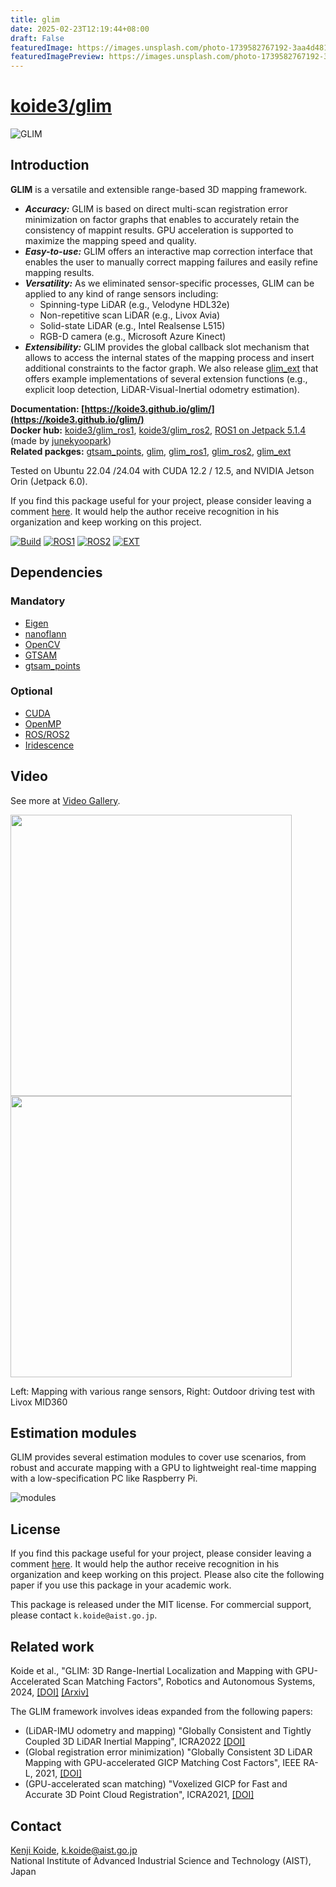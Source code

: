 ```yaml
---
title: glim
date: 2025-02-23T12:19:44+08:00
draft: False
featuredImage: https://images.unsplash.com/photo-1739582767192-3aa4d4811633?ixid=M3w0NjAwMjJ8MHwxfHJhbmRvbXx8fHx8fHx8fDE3NDAyODQzMTR8&ixlib=rb-4.0.3
featuredImagePreview: https://images.unsplash.com/photo-1739582767192-3aa4d4811633?ixid=M3w0NjAwMjJ8MHwxfHJhbmRvbXx8fHx8fHx8fDE3NDAyODQzMTR8&ixlib=rb-4.0.3
---
```


# [koide3/glim](https://github.com/koide3/glim)

![GLIM](docs/assets/logo2.png "GLIM Logo")

## Introduction

**GLIM** is a versatile and extensible range-based 3D mapping framework.

- ***Accuracy:*** GLIM is based on direct multi-scan registration error minimization on factor graphs that enables to accurately retain the consistency of mappint results. GPU acceleration is supported to maximize the mapping speed and quality.
- ***Easy-to-use:*** GLIM offers an interactive map correction interface that enables the user to manually correct mapping failures and easily refine mapping results.
- ***Versatility:*** As we eliminated sensor-specific processes, GLIM can be applied to any kind of range sensors including:
    - Spinning-type LiDAR (e.g., Velodyne HDL32e)
    - Non-repetitive scan LiDAR (e.g., Livox Avia)
    - Solid-state LiDAR (e.g., Intel Realsense L515)
    - RGB-D camera (e.g., Microsoft Azure Kinect)
- ***Extensibility:*** GLIM provides the global callback slot mechanism that allows to access the internal states of the mapping process and insert additional constraints to the factor graph. We also release [glim_ext](https://github.com/koide3/glim_ext) that offers example implementations of several extension functions (e.g., explicit loop detection, LiDAR-Visual-Inertial odometry estimation).

**Documentation: [https://koide3.github.io/glim/](https://koide3.github.io/glim/)**  
**Docker hub:** [koide3/glim_ros1](https://hub.docker.com/repository/docker/koide3/glim_ros1/tags), [koide3/glim_ros2](https://hub.docker.com/repository/docker/koide3/glim_ros2/tags), [ROS1 on Jetpack 5.1.4](https://hub.docker.com/r/junekyoopark/arm64v8_glim_ros1_cuda12.2) (made by [junekyoopark](https://github.com/junekyoopark))  
**Related packges:** [gtsam_points](https://github.com/koide3/gtsam_points), [glim](https://github.com/koide3/glim), [glim_ros1](https://github.com/koide3/glim_ros1), [glim_ros2](https://github.com/koide3/glim_ros2), [glim_ext](https://github.com/koide3/glim_ext)

Tested on Ubuntu 22.04 /24.04 with CUDA 12.2 / 12.5, and NVIDIA Jetson Orin (Jetpack 6.0).

If you find this package useful for your project, please consider leaving a comment [here](https://github.com/koide3/glim/issues/19). It would help the author receive recognition in his organization and keep working on this project.

[![Build](https://github.com/koide3/glim/actions/workflows/build.yml/badge.svg)](https://github.com/koide3/glim/actions/workflows/build.yml)
[![ROS1](https://github.com/koide3/glim_ros1/actions/workflows/build.yml/badge.svg)](https://github.com/koide3/glim_ros1/actions/workflows/build.yml)
[![ROS2](https://github.com/koide3/glim_ros2/actions/workflows/build.yml/badge.svg)](https://github.com/koide3/glim_ros2/actions/workflows/build.yml)
[![EXT](https://github.com/koide3/glim_ext/actions/workflows/build.yml/badge.svg)](https://github.com/koide3/glim_ext/actions/workflows/build.yml)

## Dependencies
### Mandatory
- [Eigen](https://eigen.tuxfamily.org/index.php)
- [nanoflann](https://github.com/jlblancoc/nanoflann)
- [OpenCV](https://opencv.org/)
- [GTSAM](https://github.com/borglab/gtsam)
- [gtsam_points](https://github.com/koide3/gtsam_points)

### Optional
- [CUDA](https://developer.nvidia.com/cuda-toolkit)
- [OpenMP](https://www.openmp.org/)
- [ROS/ROS2](https://www.ros.org/)
- [Iridescence](https://github.com/koide3/iridescence)

## Video

See more at [Video Gallery](https://github.com/koide3/glim/wiki/Video-Gallery).

[<img width="450" src="https://github.com/user-attachments/assets/95e153cd-1538-4ca6-8dd0-691e920dccd9">](https://www.youtube.com/watch?v=_fwK4awbW18)
[<img width="450" src="https://github.com/user-attachments/assets/6b337369-a32c-4b07-b0e0-b63f6747cdab">](https://www.youtube.com/watch?v=CIfRqeV0irE)

Left: Mapping with various range sensors, Right: Outdoor driving test with Livox MID360

## Estimation modules

GLIM provides several estimation modules to cover use scenarios, from robust and accurate mapping with a GPU to lightweight real-time mapping with a low-specification PC like Raspberry Pi.

![modules](docs/assets/module.png)

## License

If you find this package useful for your project, please consider leaving a comment [here](https://github.com/koide3/glim/issues/19). It would help the author receive recognition in his organization and keep working on this project. Please also cite the following paper if you use this package in your academic work.

This package is released under the MIT license. For commercial support, please contact ```k.koide@aist.go.jp```.

## Related work

Koide et al., "GLIM: 3D Range-Inertial Localization and Mapping with GPU-Accelerated Scan Matching Factors", Robotics and Autonomous Systems, 2024, [[DOI]](https://doi.org/10.1016/j.robot.2024.104750) [[Arxiv]](https://arxiv.org/abs/2407.10344)

The GLIM framework involves ideas expanded from the following papers:  
- (LiDAR-IMU odometry and mapping) "Globally Consistent and Tightly Coupled 3D LiDAR Inertial Mapping", ICRA2022 [[DOI]](https://doi.org/10.1109/ICRA46639.2022.9812385)
- (Global registration error minimization) "Globally Consistent 3D LiDAR Mapping with GPU-accelerated GICP Matching Cost Factors", IEEE RA-L, 2021, [[DOI]](https://doi.org/10.1109/LRA.2021.3113043)
- (GPU-accelerated scan matching) "Voxelized GICP for Fast and Accurate 3D Point Cloud Registration", ICRA2021, [[DOI]](https://doi.org/10.1109/ICRA48506.2021.9560835)

## Contact
[Kenji Koide](https://staff.aist.go.jp/k.koide/), k.koide@aist.go.jp<br>
National Institute of Advanced Industrial Science and Technology (AIST), Japan

